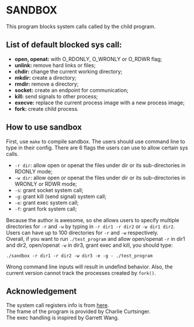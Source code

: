 # SANDBOX
This program blocks system calls called by the child program. 

## List of default blocked sys call: 
- **open, openat:** with O_RDONLY, O_WRONLY or O_RDWR flag;
- **unlink:** remove hard links or files;
- **chdir:** change the current working directory;
- **mkdir:** create a directory;
- **rmdir:** remove a directory;
- **socket:** create an endpoint for communication;
- **kill:** send signals to other process;
- **execve:** replace the current process image with a new process image;
- **fork:** create child process. 

## How to use sandbox
First, use ```make``` to compile sandbox. The users should use command line to type in their config. There are 6 flags the users can use to allow certain sys calls. 
- ```-r dir```: allow open or openat the files under dir or its sub-directories in RDONLY mode; 
- ```-w dir```: allow open or openat the files under dir or its sub-directories in WRONLY or RDWR mode; 
- ```-s```: grant socket system call; 
- ```-g```: grant kill (send signal) system call; 
- ```-e```: grant exec system call; 
- ```-f```: grant fork system call;   

Because the author is awesome, so she allows users to specify multiple directories for ```-r``` and ```-w``` by typing in ```-r dir1 -r dir2``` or ```-w dir1 dir2```. Users can have up to 100 directories for ```-r``` and ```-w``` respectively.    
Overall, if you want to run ```./test_program``` and allow open/openat ```-r``` in dir1 and dir2, open/openat ```-w``` in dir3, grant exec and kill, you should type: 
```
./sandbox -r dir1 -r dir2 -w dir3 -e -g - ./test_program
```
Wrong command line inputs will result in undefind behavior. Also, the current version cannot track the processes created by ```fork()```. 

## Acknowledgement
The system call registers info is from [here](https://filippo.io/linux-syscall-table/).  
The frame of the program is provided by Charlie Curtsinger.   
The exec handling is inspired by Garrett Wang. 
